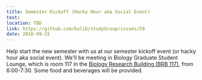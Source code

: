 ```yaml
---
title: Semester Kickoff (Hacky Hour aka Social Event)
text: 
location: TBD
link: https://github.com/bulib/studyGroup/issues/59
date: 2016-09-15
---
```


Help start the new semester with us at our semester kickoff event (or hacky hour aka social event). We'll be meeting in Biology Graduate Student Lounge, which is room 117 in the [Biology Research Building (BRB 117)](http://www.bu.edu/maps/index.php?id=716), from 6:00-7:30. Some food and beverages will be provided.  